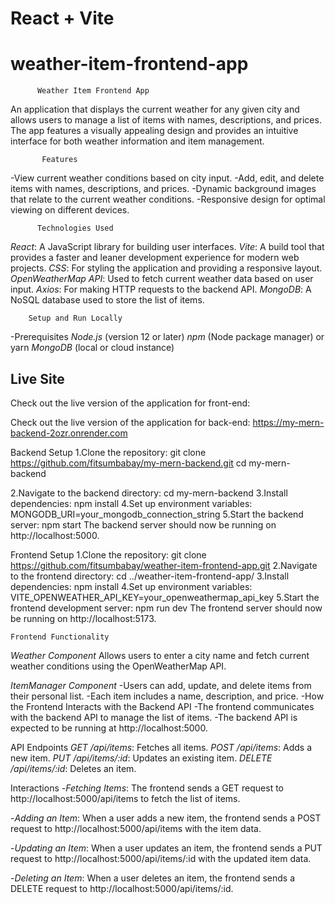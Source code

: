 # React + Vite
# weather-item-frontend-app


          Weather Item Frontend App
An application that displays the current weather for any given city and allows users to manage a list of items with names, descriptions, and prices. The app features a visually appealing design and provides an intuitive interface for both weather information and item management.


           Features
-View current weather conditions based on city input.
-Add, edit, and delete items with names, descriptions, and prices.
-Dynamic background images that relate to the current weather conditions.
-Responsive design for optimal viewing on different devices.


          Technologies Used
*React*: A JavaScript library for building user interfaces.
*Vite*: A build tool that provides a faster and leaner development experience for modern web projects.
*CSS*: For styling the application and providing a responsive layout.
*OpenWeatherMap API*: Used to fetch current weather data based on user input.
*Axios*: For making HTTP requests to the backend API.
*MongoDB*: A NoSQL database used to store the list of items.


        Setup and Run Locally
   -Prerequisites
*Node.js* (version 12 or later)
*npm* (Node package manager) or yarn
*MongoDB* (local or cloud instance)

## Live Site
Check out the live version of the application for front-end:
  
Check out the live version of the application for back-end:
https://my-mern-backend-2ozr.onrender.com


Backend Setup
1.Clone the repository:
   git clone https://github.com/fitsumbabay/my-mern-backend.git
cd my-mern-backend

2.Navigate to the backend directory:
   cd my-mern-backend
3.Install dependencies:
   npm install
4.Set up environment variables:
   MONGODB_URI=your_mongodb_connection_string
5.Start the backend server:
   npm start
  The backend server should now be running on http://localhost:5000.

   Frontend Setup
1.Clone the repository:
   git clone https://github.com/fitsumbabay/weather-item-frontend-app.git
2.Navigate to the frontend directory:
  cd ../weather-item-frontend-app/
3.Install dependencies:
  npm install
4.Set up environment variables:
  VITE_OPENWEATHER_API_KEY=your_openweathermap_api_key
5.Start the frontend development server:
  npm run dev
  The frontend server should now be running on http://localhost:5173.


    Frontend Functionality
*Weather Component*
Allows users to enter a city name and fetch current weather conditions using the OpenWeatherMap API.

*ItemManager Component*
-Users can add, update, and delete items from their personal list.
-Each item includes a name, description, and price.
-How the Frontend Interacts with the Backend API
-The frontend communicates with the backend API to manage the list of items. 
-The backend API is expected to be running at http://localhost:5000.

  API Endpoints
*GET /api/items*: Fetches all items.
*POST /api/items*: Adds a new item.
*PUT /api/items/:id*: Updates an existing item.
*DELETE /api/items/:id*: Deletes an item.

 Interactions
-*Fetching Items*: The frontend sends a GET request to http://localhost:5000/api/items to fetch the list of items.

-*Adding an Item*: When a user adds a new item, the frontend sends a POST request to http://localhost:5000/api/items with the item data.

-*Updating an Item*: When a user updates an item, the frontend sends a PUT request to http://localhost:5000/api/items/:id with the updated item data.

-*Deleting an Item*: When a user deletes an item, the frontend sends a DELETE request to http://localhost:5000/api/items/:id.